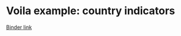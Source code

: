 
# Voila example: country indicators

[Binder link](https://mybinder.org/v2/gh/pbugnion/voila-gallery-country-indicators/stable?urlpath=voila%2Frender%2Findex)
